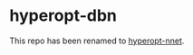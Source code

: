 hyperopt-dbn
============

This repo has been renamed to [hyperopt-nnet](https://github.com/jaberg/hyperopt-nnet).
